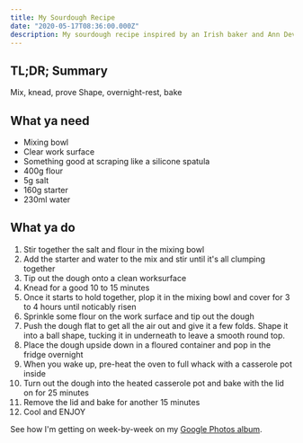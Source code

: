 ```yaml
---
title: My Sourdough Recipe
date: "2020-05-17T08:36:00.000Z"
description: My sourdough recipe inspired by an Irish baker and Ann Dever
---
```


## TL;DR; Summary

Mix, knead, prove
Shape, overnight-rest, bake

## What ya need

- Mixing bowl
- Clear work surface
- Something good at scraping like a silicone spatula
- 400g flour
- 5g salt
- 160g starter
- 230ml water

## What ya do

1. Stir together the salt and flour in the mixing bowl
2. Add the starter and water to the mix and stir until it's all clumping
   together
3. Tip out the dough onto a clean worksurface
4. Knead for a good 10 to 15 minutes
5. Once it starts to hold together, plop it in the mixing bowl and cover for 3
   to 4 hours until noticably risen
6. Sprinkle some flour on the work surface and tip out the dough
7. Push the dough flat to get all the air out and give it a few folds. Shape it
   into a ball shape, tucking it in underneath to leave a smooth round top.
8. Place the dough upside down in a floured container and pop in the fridge
   overnight
9. When you wake up, pre-heat the oven to full whack with a casserole pot inside
10. Turn out the dough into the heated casserole pot and bake with the lid on
    for 25 minutes
11. Remove the lid and bake for another 15 minutes
12. Cool and ENJOY

See how I'm getting on week-by-week on my [Google Photos album][1].

[1]: https://photos.google.com/share/AF1QipOLSs6recWP7z6qhE982HafCvWoNqXw4XMCNRVSc6I7sjjngytwODTuAKvB6JnQ3g?key=d3lsM0tqUkxYbHhaTVFNNTBXWGZHVHl5Q0ZqWEV3
